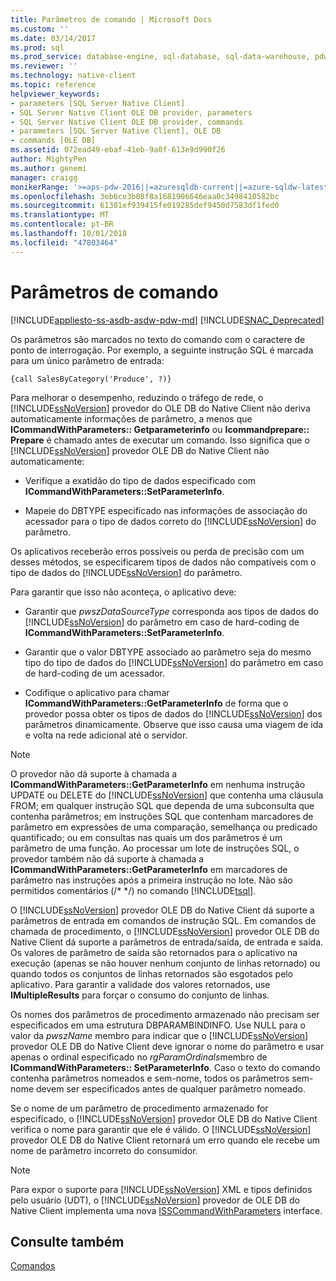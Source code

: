 ```yaml
---
title: Parâmetros de comando | Microsoft Docs
ms.custom: ''
ms.date: 03/14/2017
ms.prod: sql
ms.prod_service: database-engine, sql-database, sql-data-warehouse, pdw
ms.reviewer: ''
ms.technology: native-client
ms.topic: reference
helpviewer_keywords:
- parameters [SQL Server Native Client]
- SQL Server Native Client OLE DB provider, parameters
- SQL Server Native Client OLE DB provider, commands
- parameters [SQL Server Native Client], OLE DB
- commands [OLE DB]
ms.assetid: 072ead49-ebaf-41eb-9a0f-613e9d990f26
author: MightyPen
ms.author: genemi
manager: craigg
monikerRange: '>=aps-pdw-2016||=azuresqldb-current||=azure-sqldw-latest||>=sql-server-2016||=sqlallproducts-allversions||>=sql-server-linux-2017||=azuresqldb-mi-current'
ms.openlocfilehash: 3eb6ce3b08f8a1681906646eaa0c3498410582bc
ms.sourcegitcommit: 61381ef939415fe019285def9450d7583df1fed0
ms.translationtype: MT
ms.contentlocale: pt-BR
ms.lasthandoff: 10/01/2018
ms.locfileid: "47803464"
---
```

# <a name="command-parameters"></a>Parâmetros de comando
[!INCLUDE[appliesto-ss-asdb-asdw-pdw-md](../../includes/appliesto-ss-asdb-asdw-pdw-md.md)]
[!INCLUDE[SNAC_Deprecated](../../includes/snac-deprecated.md)]

  Os parâmetros são marcados no texto do comando com o caractere de ponto de interrogação. Por exemplo, a seguinte instrução SQL é marcada para um único parâmetro de entrada:  
  
```  
{call SalesByCategory('Produce', ?)}  
```  
  
 Para melhorar o desempenho, reduzindo o tráfego de rede, o [!INCLUDE[ssNoVersion](../../includes/ssnoversion-md.md)] provedor do OLE DB do Native Client não deriva automaticamente informações de parâmetro, a menos que **ICommandWithParameters:: Getparameterinfo** ou  **Icommandprepare:: Prepare** é chamado antes de executar um comando. Isso significa que o [!INCLUDE[ssNoVersion](../../includes/ssnoversion-md.md)] provedor OLE DB do Native Client não automaticamente:  
  
-   Verifique a exatidão do tipo de dados especificado com **ICommandWithParameters::SetParameterInfo**.  
  
-   Mapeie do DBTYPE especificado nas informações de associação do acessador para o tipo de dados correto do [!INCLUDE[ssNoVersion](../../includes/ssnoversion-md.md)] do parâmetro.  
  
 Os aplicativos receberão erros possíveis ou perda de precisão com um desses métodos, se especificarem tipos de dados não compatíveis com o tipo de dados do [!INCLUDE[ssNoVersion](../../includes/ssnoversion-md.md)] do parâmetro.  
  
 Para garantir que isso não aconteça, o aplicativo deve:  
  
-   Garantir que *pwszDataSourceType* corresponda aos tipos de dados do [!INCLUDE[ssNoVersion](../../includes/ssnoversion-md.md)] do parâmetro em caso de hard-coding de **ICommandWithParameters::SetParameterInfo**.  
  
-   Garantir que o valor DBTYPE associado ao parâmetro seja do mesmo tipo do tipo de dados do [!INCLUDE[ssNoVersion](../../includes/ssnoversion-md.md)] do parâmetro em caso de hard-coding de um acessador.  
  
-   Codifique o aplicativo para chamar **ICommandWithParameters::GetParameterInfo** de forma que o provedor possa obter os tipos de dados do [!INCLUDE[ssNoVersion](../../includes/ssnoversion-md.md)] dos parâmetros dinamicamente. Observe que isso causa uma viagem de ida e volta na rede adicional até o servidor.  
  
> [!NOTE]  
>  O provedor não dá suporte à chamada a **ICommandWithParameters::GetParameterInfo** em nenhuma instrução UPDATE ou DELETE do [!INCLUDE[ssNoVersion](../../includes/ssnoversion-md.md)] que contenha uma cláusula FROM; em qualquer instrução SQL que dependa de uma subconsulta que contenha parâmetros; em instruções SQL que contenham marcadores de parâmetro em expressões de uma comparação, semelhança ou predicado quantificado; ou em consultas nas quais um dos parâmetros é um parâmetro de uma função. Ao processar um lote de instruções SQL, o provedor também não dá suporte à chamada a **ICommandWithParameters::GetParameterInfo** em marcadores de parâmetro nas instruções após a primeira instrução no lote. Não são permitidos comentários (/* \*/) no comando [!INCLUDE[tsql](../../includes/tsql-md.md)].  
  
 O [!INCLUDE[ssNoVersion](../../includes/ssnoversion-md.md)] provedor OLE DB do Native Client dá suporte a parâmetros de entrada em comandos de instrução SQL. Em comandos de chamada de procedimento, o [!INCLUDE[ssNoVersion](../../includes/ssnoversion-md.md)] provedor OLE DB do Native Client dá suporte a parâmetros de entrada/saída, de entrada e saída. Os valores de parâmetro de saída são retornados para o aplicativo na execução (apenas se não houver nenhum conjunto de linhas retornado) ou quando todos os conjuntos de linhas retornados são esgotados pelo aplicativo. Para garantir a validade dos valores retornados, use **IMultipleResults** para forçar o consumo do conjunto de linhas.  
  
 Os nomes dos parâmetros de procedimento armazenado não precisam ser especificados em uma estrutura DBPARAMBINDINFO. Use NULL para o valor da *pwszName* membro para indicar que o [!INCLUDE[ssNoVersion](../../includes/ssnoversion-md.md)] provedor OLE DB do Native Client deve ignorar o nome do parâmetro e usar apenas o ordinal especificado no *rgParamOrdinals*membro de **ICommandWithParameters:: SetParameterInfo**. Caso o texto do comando contenha parâmetros nomeados e sem-nome, todos os parâmetros sem-nome devem ser especificados antes de qualquer parâmetro nomeado.  
  
 Se o nome de um parâmetro de procedimento armazenado for especificado, o [!INCLUDE[ssNoVersion](../../includes/ssnoversion-md.md)] provedor OLE DB do Native Client verifica o nome para garantir que ele é válido. O [!INCLUDE[ssNoVersion](../../includes/ssnoversion-md.md)] provedor OLE DB do Native Client retornará um erro quando ele recebe um nome de parâmetro incorreto do consumidor.  
  
> [!NOTE]  
>  Para expor o suporte para [!INCLUDE[ssNoVersion](../../includes/ssnoversion-md.md)] XML e tipos definidos pelo usuário (UDT), o [!INCLUDE[ssNoVersion](../../includes/ssnoversion-md.md)] provedor de OLE DB do Native Client implementa uma nova [ISSCommandWithParameters](../../relational-databases/native-client-ole-db-interfaces/isscommandwithparameters-ole-db.md) interface.  
  
## <a name="see-also"></a>Consulte também  
 [Comandos](../../relational-databases/native-client-ole-db-commands/commands.md)  
  
  

